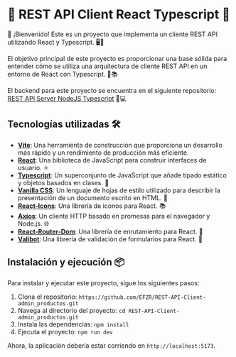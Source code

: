 # 🚀 REST API Client React Typescript 🚀

👋 ¡Bienvenido! Este es un proyecto que implementa un cliente REST API utilizando React y Typescript. 🖥️🔧

El objetivo principal de este proyecto es proporcionar una base sólida para entender cómo se utiliza una arquitectura de cliente REST API en un entorno de React con Typescript. 🎯📚

El backend para este proyecto se encuentra en el siguiente repositorio: [REST API Server NodeJS Typescript](https://github.com/EFZR/REST-API-Node-TS-Server-admin_productos) 📡💻

## Tecnologías utilizadas 🛠️

- [**Vite**](https://vitejs.dev/): Una herramienta de construcción que proporciona un desarrollo más rápido y un rendimiento de producción más eficiente.
- [**React**](https://es.reactjs.org/): Una biblioteca de JavaScript para construir interfaces de usuario. ⚛️
- [**Typescript**](https://www.typescriptlang.org/): Un superconjunto de JavaScript que añade tipado estático y objetos basados en clases. 📘
- [**Vanilla CSS**](https://developer.mozilla.org/es/docs/Web/CSS): Un lenguaje de hojas de estilo utilizado para describir la presentación de un documento escrito en HTML. 🎨
- [**React-Icons**](https://react-icons.github.io/react-icons/): Una librería de iconos para React. 📚
- [**Axios**](https://axios-http.com/): Un cliente HTTP basado en promesas para el navegador y Node.js. 🌐
- [**React-Router-Dom**](https://reactrouter.com/web/guides/quick-start): Una librería de enrutamiento para React. 🚦
- [**Valibot**](https://www.npmjs.com/package/valibot): Una librería de validación de formularios para React. 📝

## Instalación y ejecución 📦

Para instalar y ejecutar este proyecto, sigue los siguientes pasos:

1. Clona el repositorio: `https://github.com/EFZR/REST-API-Client-admin_productos.git`
2. Navega al directorio del proyecto: `cd REST-API-Client-admin_productos.git`
3. Instala las dependencias: `npm install`
4. Ejecuta el proyecto: `npm run dev`

Ahora, la aplicación debería estar corriendo en `http://localhost:5173`.
